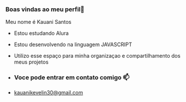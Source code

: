 ### Boas vindas ao meu perfil💙


 Meu nome é Kauani Santos

 - Estou estudando Alura
 - Estou desenvolvendo na linguagem JAVASCRIPT
 - Utilizo esse espaço para minha organizaçao e compartilhamento dos meus projetos

 - ### Voce pode entrar em contato comigo 📫
 - kauanikevelin30@gmail.com

